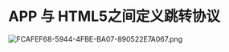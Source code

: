 # APP  与 HTML5之间定义跳转协议
![FCAFEF68-5944-4FBE-BA07-890522E7A067.png](https://ooo.0o0.ooo/2016/08/21/57ba575b5e5b3.png)
